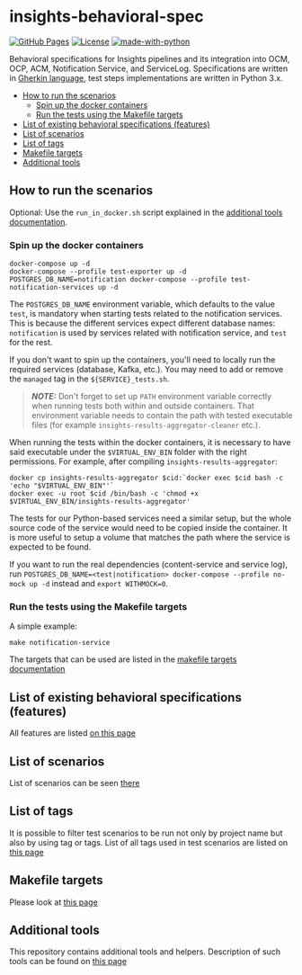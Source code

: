 # insights-behavioral-spec

[![GitHub Pages](https://img.shields.io/badge/%20-GitHub%20Pages-informational)](https://redhatinsights.github.io/insights-behavioral-spec/)
[![License](https://img.shields.io/badge/license-Apache-blue)](https://github.com/RedHatInsights/insights-behavioral-spec/blob/master/LICENSE)
[![made-with-python](https://img.shields.io/badge/Made%20with-Python-1f425f.svg)](https://www.python.org/)

Behavioral specifications for Insights pipelines and its integration into OCM, OCP, ACM, Notification Service, and ServiceLog. Specifications are written in [Gherkin language](https://cucumber.io/docs/guides/overview/), test steps implementations are written in Python 3.x.

<!-- vim-markdown-toc GFM -->

* [How to run the scenarios](#how-to-run-the-scenarios)
    * [Spin up the docker containers](#spin-up-the-docker-containers)
    * [Run the tests using the Makefile targets](#run-the-tests-using-the-makefile-targets)
* [List of existing behavioral specifications (features)](#list-of-existing-behavioral-specifications-features)
* [List of scenarios](#list-of-scenarios)
* [List of tags](#list-of-tags)
* [Makefile targets](#makefile-targets)
* [Additional tools](#additional-tools)

<!-- vim-markdown-toc -->

## How to run the scenarios

Optional: Use the `run_in_docker.sh` script explained in the [additional tools documentation](https://redhatinsights.github.io/insights-behavioral-spec/tools.html#script-to-run-bdd-tests-in-docker-environment).

### Spin up the docker containers

```
docker-compose up -d
docker-compose --profile test-exporter up -d
POSTGRES_DB_NAME=notification docker-compose --profile test-notification-services up -d
```

The `POSTGRES_DB_NAME` environment variable, which defaults to the value `test`, is mandatory when starting tests related to the notification services.
This is because the different services expect different database names: `notification` is used by services related with notification service, and `test` for the rest.

If you don't want to spin up the containers, you'll need to locally run the required services (database, Kafka, etc.). You may need to add or remove the `managed` tag in the `${SERVICE}_tests.sh`.

> **_NOTE:_**  Don't forget to set up `PATH` environment variable correctly when running tests both within and outside containers. That environment variable needs to contain the path with tested executable files (for example `insights-results-aggregator-cleaner` etc.).

When running the tests within the docker containers, it is necessary to have said executable under the `$VIRTUAL_ENV_BIN` folder with the right permissions. For example, after compiling `insights-results-aggregator`:

```
docker cp insights-results-aggregator $cid:`docker exec $cid bash -c 'echo "$VIRTUAL_ENV_BIN"'`
docker exec -u root $cid /bin/bash -c 'chmod +x $VIRTUAL_ENV_BIN/insights-results-aggregator'
```

The tests for our Python-based services need a similar setup, but the whole source code of the service would need to be copied inside the container. It is more useful to setup a volume that matches the path where the service is expected to be found.

If you want to run the real dependencies (content-service and service log), run `POSTGRES_DB_NAME=<test|notification> docker-compose --profile no-mock up -d` instead and `export WITHMOCK=0`.

### Run the tests using the Makefile targets

A simple example:

```
make notification-service
```

The targets that can be used are listed in the [makefile targets documentation](https://redhatinsights.github.io/insights-behavioral-spec/makefile_targets.html)

## List of existing behavioral specifications (features)

All features are listed [on this page](https://redhatinsights.github.io/insights-behavioral-spec/feature_list.html)

## List of scenarios

List of scenarios can be seen [there](https://redhatinsights.github.io/insights-behavioral-spec/scenarios_list.html)

## List of tags

It is possible to filter test scenarios to be run not only by project name but also by using tag or tags. List of all tags used in test scenarios are listed on [this page](https://redhatinsights.github.io/insights-behavioral-spec/tags.html)

## Makefile targets

Please look at [this page](https://redhatinsights.github.io/insights-behavioral-spec/makefile_targets.html)

## Additional tools

This repository contains additional tools and helpers. Description of such tools can be found on [this page](https://redhatinsights.github.io/insights-behavioral-spec/tools.html)
